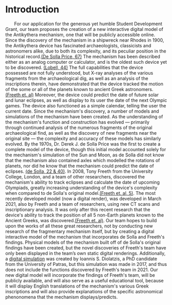 # Introduction

&nbsp;&nbsp;&nbsp;&nbsp;&nbsp;&nbsp; For our application for the generous yet humble Student Development Grant, our team proposes the creation of a new interactive digital model of the Antikythera mechanism, one that will be publicly accessible online. Since the discovery of the mechanism in a shipwreck near Rhodes in 1900, the Antikythera device has fascinated archaeologists, classicists and astronomers alike, due to both its complexity, and its peculiar position in the historical record.[(De Solla Price, 67)]("https://www.jstor.org/stable/1006146?Search=yes&resultItemClick=true&searchText=antikythera+mechanism&searchUri=%2Faction%2FdoBasicSearch%3FQuery%3Dantikythera%2Bmechanism%26so%3Drel&ab_segments=0%2FSYC-6168%2Ftest&refreqid=fastly-default%3Aaf25da3fc13cf807908ab90c22e38213&seq=5#metadata_info_tab_contents") The mechanism has been described either as an analog computer or calculator, and is the oldest such device yet to be discovered. [(Lobell, 44)](https://www.jstor.org/stable/41780223?Search=yes&resultItemClick=true&searchText=antikythera+mechanism&searchUri=%2Faction%2FdoBasicSearch%3FQuery%3Dantikythera%2Bmechanism%26so%3Drel&ab_segments=0%2FSYC-6168%2Ftest&refreqid=fastly-default%3Af62f4659066b86e8882256c69794fd91&seq=3#metadata_info_tab_contents) The full capabilities that the device possessed are not fully understood, but X-ray analyses of the various fragments from the archaeological dig, as well as an analysis of the inscriptions therein, have demonstrated that the device tracked the motion of the some or all of the planets known to ancient Greek astronomers. [(Freeth et. al)](https://www.nature.com/articles/s41598-021-84310-w) Moreover, the device could predict the date of future solar and lunar eclipses, as well as display to its user the date of the next Olympic games. The device also functioned as a simple calendar, telling the user the current date. Since the mechanism's discovery, a number of models and simulations of the mechanism have been created. As the understanding of the mechanism's function and construction has evolved — primarily through continued analysis of the numerous fragments of the original archaeological find, as well as the discovery of new fragments near the original site — the complexity and accuracy of these models has similarly evolved. By the 1970s, Dr. Derek J. de Solla Price was the first to create a complete model of the device, though this initial model accounted solely for the mechanism's simulation of the Sun and Moon, as de Solla did not know that the mechanism also contained axles which modelled the rotations of planets, nor did he know that the mechanism could predict the date of eclipses. [(de Solla, 22 & 40)](https://www.jstor.org/stable/1006146?Search=yes&resultItemClick=true&searchText=antikythera+mechanism&searchUri=%2Faction%2FdoBasicSearch%3FQuery%3Dantikythera%2Bmechanism%26so%3Drel&ab_segments=0%2FSYC-6168%2Ftest&refreqid=fastly-default%3Aaf25da3fc13cf807908ab90c22e38213&seq=5#metadata_info_tab_contents). In 2008, Tony Freeth from the University College, London, and a team of other researchers, discovered the mechanism's ability to track eclipses and calculate the date of  upcoming Olympiads, greatly increasing understanding of the device's complexity when compared to de Solla's original model.[(Freeth et. al, 5)](https://web.archive.org/web/20130927141324/http://www.antikythera-mechanism.gr/system/files/Antikythera_Nature2008_submitted.pdf). The most recently developed model (now a digital render), was developed in March 2021, also by Freeth and a team of researchers, using new CT scans and inscriptionary analysis. It was only after this recent research that the device's ability to track the position of all 5 non-Earth planets known to the Ancient Greeks, was discovered.[(Freeth et. al)](https://www.nature.com/articles/s41598-021-84310-w). Our team hopes to build upon the works of all these great researchers, not by conducting new research of the fragmentary mechanism itself, but by creating a digital interactive model of the mechanism that incorporates de Solla and Freeth's findings. Physical models of the mechanism built off of de Solla's original findings have been created, but the novel discoveries of Freeth's team have only been displayed in the team’s own static digital renderings. Additionally, a [digital simulation](https://www.youtube.com/watch?v=hFJqjCEFco4) was created by Ioannis S. Diolatzis, a PhD candidate from the University of Patras, but this simulation was made in 2017, and thus does not include the functions discovered by Freeth's team in 2021. Our new digital model will incorporate the findings of Freeth's team, will be publicly available, and will also serve as a useful educational tool, because it will display English translations of the mechanism's various Greek inscriptions and will also provide explanations of the specific astronomical phenonomena that the mechanism displays/predicts. 
